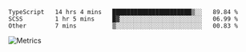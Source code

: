 <!--START_SECTION:waka-->

```text
TypeScript   14 hrs 4 mins   ██████████████████████▒░░   89.84 %
SCSS         1 hr 5 mins     █▓░░░░░░░░░░░░░░░░░░░░░░░   06.99 %
Other        7 mins          ▒░░░░░░░░░░░░░░░░░░░░░░░░   00.83 %
```

<!--END_SECTION:waka-->

![Metrics](https://metrics.lecoq.io/TachibanaKimika?template=classic&base.activity=0&base.community=0&base.repositories=0&languages=1&isocalendar=1&isocalendar.duration=half-year&languages.limit=8&languages.sections=most-used&languages.colors=github&languages.threshold=0%25&languages.indepth=false&languages.recent.load=300&languages.recent.days=14&config.timezone=Asia%2FShanghai)
